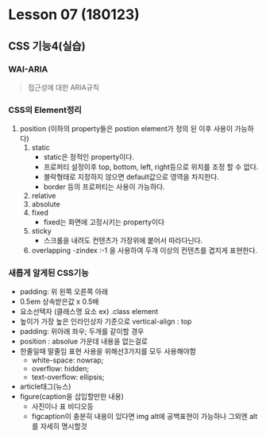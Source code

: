 # Lesson 07 (180123)  
## CSS 기능4(실습)


### WAI-ARIA
>접근성에 대한 ARIA규칙

### CSS의 Element정리

1. position (이하의 property들은 postion element가 정의 된 이후 사용이 가능하다)
    1. static
        - static은 정적인 property이다. 
        - 프로퍼티 설정이후 top, bottom, left, right등으로 위치를 조정 할 수 없다.
        - 블락형태로 지정하지 않으면 default값으로 영역을 차지한다.
        - border 등의 프로퍼티는 사용이 가능하다.
    2. relative
    3. absolute
    4. fixed
        - fixed는 화면에 고정시키는 property이다
    5. sticky
        - 스크롤을 내려도 컨텐츠가 가장위에 붙어서 따라다닌다.
    6. overlapping
        -zindex :-1 을 사용하여 두개 이상의 컨텐츠를 겹치게 표현한다.
### 새롭게 알게된 CSS기능
- padding: 위 왼쪽 오른쪽 아래  
- 0.5em 상속받은값 x 0.5배  
- 요소선택자 (클래스명 요소 ex) .class element  
- 높이가 가장 높은 인라인상자 기준으로 vertical-align : top  
- padding: 위아래 좌우; 두개를 같이할 경우
- position : absolue 가운데 내용을 없는걸로
- 한줄일때 말줄임 표현 사용을 위해선3가지를 모두 사용해야함
    - white-space: nowrap;
    - overflow: hidden;
    - text-overflow: ellipsis;
- article태그(뉴스)
- figure(caption을 삽입할만한 내용)
  - 사진이나 표 비디오등
  - figcaption이 충분히 내용이 있다면 img alt에 공백표현이 가능하나 그외엔 alt를 자세히 명시할것

